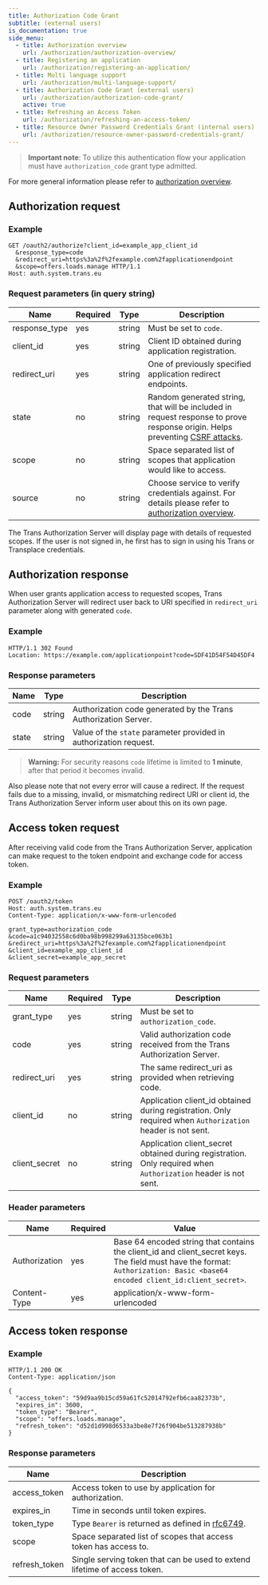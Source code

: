 ```yaml
---
title: Authorization Code Grant
subtitle: (external users)
is_documentation: true
side_menu:
  - title: Authorization overview
    url: /authorization/authorization-overview/
  - title: Registering an application
    url: /authorization/registering-an-application/
  - title: Multi language support
    url: /authorization/multi-language-support/
  - title: Authorization Code Grant (external users)
    url: /authorization/authorization-code-grant/
    active: true
  - title: Refreshing an Access Token
    url: /authorization/refreshing-an-access-token/
  - title: Resource Owner Password Credentials Grant (internal users)
    url: /authorization/resource-owner-password-credentials-grant/
---
```


>**Important note**: To utilize this authentication flow your application must have `authorization_code` grant type admitted.

For more general information please refer to [authorization overview](/api-rest-documentation/authorization/authorization-overview/).

## Authorization request

### Example

```http
GET /oauth2/authorize?client_id=example_app_client_id
  &response_type=code
  &redirect_uri=https%3a%2f%2fexample.com%2fapplicationendpoint
  &scope=offers.loads.manage HTTP/1.1
Host: auth.system.trans.eu
```

### Request parameters (in query string)

| Name | Required | Type | Description |
|---|---|---|---|
| response_type | yes | string | Must be set to `code`. |
| client_id | yes |  string | Client ID obtained during application registration. |
| redirect_uri | yes | string | One of previously specified application redirect endpoints. |
| state | no |  string | Random generated string, that will be included in request response to prove response origin. Helps preventing [CSRF attacks](https://en.wikipedia.org/wiki/Cross-site_request_forgery). |
| scope | no |  string | Space separated list of scopes that application would like to access. |
| source | no |  string | Choose service to verify credentials against. For details please refer to [authorization overview](/api-rest-documentation/authorization/authorization-overview/). |

The Trans Authorization Server will display page with details of requested scopes. If the user is not signed in, he first has to sign in using his Trans or Transplace credentials.

## Authorization response

When user grants application access to requested scopes, Trans Authorization Server will redirect user back to URI specified in `redirect_uri` parameter along with generated `code`.

### Example

```http
HTTP/1.1 302 Found
Location: https://example.com/applicationpoint?code=SDF41D54F54D45DF4
```

### Response parameters

| Name | Type |  Description |
|---|---|---|
| code | string | Authorization code generated by the Trans Authorization Server. |
| state | string | Value of the `state` parameter provided in authorization request. |


> **Warning:** For security reasons `code` lifetime is limited to **1 minute**, after that period it becomes invalid.

Also please note that not every error will cause a redirect. If the request fails due to a missing, invalid, or mismatching redirect URI or client id, the Trans Authorization Server inform user about this on its own page.

## Access token request

After receiving valid code from the Trans Authorization Server, application can make request to the token endpoint and exchange code for access token.

### Example

```http
POST /oauth2/token
Host: auth.system.trans.eu
Content-Type: application/x-www-form-urlencoded

grant_type=authorization_code
&code=a1c94032558c6d0ba98b998299a63135bce063b1
&redirect_uri=https%3a%2f%2fexample.com%2fapplicationendpoint
&client_id=example_app_client_id
&client_secret=example_app_secret
```

### Request parameters

| Name | Required | Type |  Description |
|---|---|---|---|
| grant_type | yes | string | Must be set to `authorization_code`. |
| code | yes | string |  Valid authorization code received from the Trans Authorization Server. |
| redirect_uri | yes | string | The same redirect_uri as provided when retrieving code. |
| client_id | no| string | Application client_id obtained during registration. Only required when `Authorization` header is not sent. |
| client_secret | no | string | Application client_secret obtained during registration. Only required when `Authorization` header is not sent. |

### Header parameters

| Name | Required | Value |
|---|---|---|
| Authorization | yes | Base 64 encoded string that contains the client_id and client_secret keys. The field must have the format: `Authorization: Basic <base64 encoded client_id:client_secret>`.  |
| Content-Type | yes |  application/x-www-form-urlencoded |

## Access token response

### Example

```http
HTTP/1.1 200 OK
Content-Type: application/json

{
  "access_token": "59d9aa9b15cd59a61fc52014792efb6caa82373b",
  "expires_in": 3600,
  "token_type": "Bearer",
  "scope": "offers.loads.manage",
  "refresh_token": "d52d1d998d6533a3be8e7f26f904be513287938b"
}
```

### Response parameters

| Name | Description |
|---|---|
| access_token | Access token to use by application for authorization. |
| expires_in | Time in seconds until token expires. |
| token_type | Type `Bearer` is returned as defined in [rfc6749](http://tools.ietf.org/html/rfc6750). |
| scope | Space separated list of scopes that access token has access to. |
| refresh_token | Single serving token that can be used to extend lifetime of access token. |
